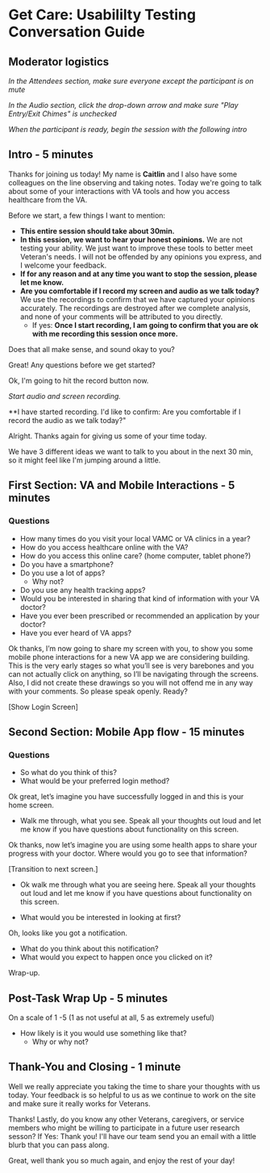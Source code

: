 # Get Care: Usabililty Testing Conversation Guide

## Moderator logistics

*In the Attendees section, make sure everyone except the participant is on mute*

*In the Audio section, click the drop-down arrow and make sure "Play Entry/Exit Chimes" is unchecked*

*When the participant is ready, begin the session with the following intro*

## Intro - 5 minutes

Thanks for joining us today! My name is **Caitlin** and I also have some colleagues on the line observing and taking notes. Today we're going to talk about some of your interactions with VA tools and how you access healthcare from the VA.

Before we start, a few things I want to mention:

- **This entire session should take about 30min.** 
- **In this session, we want to hear your honest opinions.** We are not testing your ability. We just want to improve these tools to better meet Veteran's needs. I will not be offended by any opinions you express, and I welcome your feedback.
- **If for any reason and at any time you want to stop the session, please let me know.** 
- **Are you comfortable if I record my screen and audio as we talk today?** We use the recordings to confirm that we have captured your opinions accurately. The recordings are destroyed after we complete analysis, and none of your comments will be attributed to you directly. 
    - If yes: **Once I start recording, I am going to confirm that you are ok with me recording this session once more.** 

Does that all make sense, and sound okay to you?

Great! Any questions before we get started?

Ok, I'm going to hit the record button now. 

*Start audio and screen recording.*

**I have started recording. I'd like to confirm: Are you comfortable if I record the audio as we talk today?"

Alright. Thanks again for giving us some of your time today.

We have 3 different ideas we want to talk to you about in the next 30 min, so it might feel like I'm jumping around a little.

## First Section: VA and Mobile Interactions - 5 minutes


### Questions
* How many times do you visit your local VAMC or VA clinics in a year?
* How do you access healthcare online with the VA?
* How do you access this online care? (home computer, tablet phone?)
* Do you have a smartphone?
* Do you use a lot of apps?
  *   Why not?
* Do you use any health tracking apps?
* Would you be interested in sharing that kind of information with your VA doctor?
* Have you ever been prescribed or recommended an application by your doctor?
* Have you ever heard of VA apps?

Ok thanks, I’m now going to share my screen with you, to show you some mobile phone interactions for a new VA app we are considering building.
This is the very early stages so what you’ll see is very barebones and you can not actually click on anything, so I’ll be navigating through the screens. Also, I did not create these drawings so you will not offend me in any way with your comments. So please speak openly.
Ready?

[Show Login Screen]



## Second Section: Mobile App flow - 15 minutes

### Questions
* So what do you think of this?
* What would be your preferred login method?

Ok great, let’s imagine you have successfully logged in and this is your home screen.

* Walk me through, what you see. Speak all your thoughts out loud and let me know if you have questions about functionality on this screen.

Ok thanks, now let’s imagine you are using some health apps to share your progress with your doctor. 
Where would you go to see that information?

[Transition to next screen.]

* Ok walk me through what you are seeing here.  Speak all your thoughts out loud and let me know if you have questions about functionality on this screen.

* What would you be interested in looking at first?

Oh, looks like you got a notification.

* What do you think about this notification?
* What would you expect to happen once you clicked on it?

Wrap-up.



## Post-Task Wrap Up - 5 minutes

On a scale of 1 -5 (1 as not useful at all, 5 as extremely useful)
* How likely is it you would use something like that?
  * Why or why not?


## Thank-You and Closing - 1 minute

Well we really appreciate you taking the time to share your thoughts with us today. Your feedback is so helpful to us as we continue to work on the site and make sure it really works for Veterans.

Thanks! Lastly, do you know any other Veterans, caregivers, or service members who might be willing to participate in a future user research sesson? If Yes: Thank you! I'll have our team send you an email with a little blurb that you can pass along.

Great, well thank you so much again, and enjoy the rest of your day!
